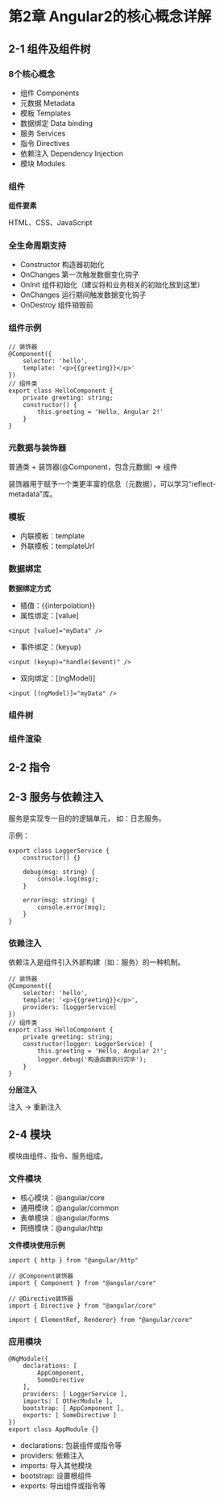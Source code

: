 # 第2章 Angular2的核心概念详解

## 2-1 组件及组件树

### 8个核心概念

- 组件 Components
- 元数据 Metadata
- 模板 Templates
- 数据绑定 Data binding
- 服务 Services
- 指令 Directives
- 依赖注入 Dependency Injection
- 模块 Modules

### 组件

**组件要素**

HTML、CSS、JavaScript

### 全生命周期支持

- Constructor 构造器初始化
- OnChanges 第一次触发数据变化钩子
- OnInit 组件初始化（建议将和业务相关的初始化放到这里）
- OnChanges 运行期间触发数据变化钩子
- OnDestroy 组件销毁前

### 组件示例

```
// 装饰器
@Component({
    selector: 'hello',
    template: '<p>{{greeting}}</p>'
})
// 组件类
export class HelloComponent {
    private greeting: string;
    constructor() {
        this.greeting = 'Hello, Angular 2!'
    }
}
```

### 元数据与装饰器

普通类 + 装饰器(@Component，包含元数据) => 组件

装饰器用于赋予一个类更丰富的信息（元数据），可以学习“reflect-metadata”库。

### 模板

- 内联模板：template
- 外联模板：templateUrl

### 数据绑定

**数据绑定方式**

- 插值：{{interpolation}}
- 属性绑定：[value]

```
<input [value]="myData" />
```

- 事件绑定：(keyup)

```
<input (keyup)="handle($event)" />
```

- 双向绑定：[(ngModel)]

```
<input [(ngModel)]="myData" />
```

### 组件树

### 组件渲染

## 2-2 指令

## 2-3 服务与依赖注入

服务是实现专一目的的逻辑单元， 如：日志服务。

示例：

```
export class LoggerService {
    constructor() {}

    debug(msg: string) {
        console.log(msg);
    }

    error(msg: string) {
        console.error(msg);
    }
}
```

### 依赖注入

依赖注入是组件引入外部构建（如：服务）的一种机制。


```
// 装饰器
@Component({
    selector: 'hello',
    template: '<p>{{greeting}}</p>',
    providers: [LoggerService]
})
// 组件类
export class HelloComponent {
    private greeting: string;
    constructor(logger: LoggerService) {
        this.greeting = 'Hello, Angular 2!';
        logger.debug('构造函数执行完毕');
    }
}
```

**分层注入**

注入 -> 重新注入

## 2-4 模块

模块由组件、指令、服务组成。

### 文件模块

- 核心模块：@angular/core
- 通用模块：@angular/common
- 表单模块：@angular/forms
- 网络模块：@angular/http

**文件模块使用示例**

```
import { http } from "@angular/http"

// @Component装饰器
import { Component } from "@angular/core"

// @Directive装饰器
import { Directive } from "@angular/core"

import { ElementRef, Renderer} from "@angular/core"
```

### 应用模块

```
@NgModule({
    declarations: [
        AppComponent,
        SomeDirective
    ],
    providers: [ LoggerService ],
    imports: [ OtherModule ],
    bootstrap: [ AppComponent ],
    exports: [ SomeDirective ]
})
export class AppModule {}
```

- declarations: 包装组件或指令等
- providers: 依赖注入
- imports: 导入其他模块
- bootstrap: 设置根组件
- exports: 导出组件或指令等
